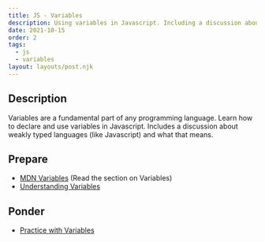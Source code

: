 ```yaml
---
title: JS - Variables
description: Using variables in Javascript. Including a discussion about weakly typed languages.
date: 2021-10-15
order: 2
tags:
  - js
  - variables
layout: layouts/post.njk
---
```


## Description

Variables are a fundamental part of any programming language. Learn how to declare and use variables in Javascript. Includes a discussion about weakly typed languages (like Javascript) and what that means.

## Prepare

- [MDN Variables](https://developer.mozilla.org/en-US/docs/Learn/Getting_started_with_the_web/JavaScript_basics#variables) (Read the section on Variables)
- [Understanding Variables](prepare1/)

## Ponder

- [Practice with Variables](ponder1/)
